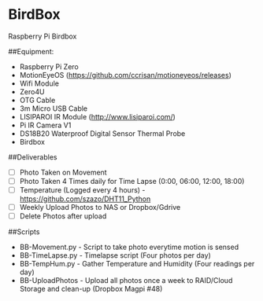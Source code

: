 # BirdBox
Raspberry Pi Birdbox  

##Equipment:  
* Raspberry Pi Zero  
* MotionEyeOS (https://github.com/ccrisan/motioneyeos/releases)  
* Wifi Module  
* Zero4U
* OTG Cable  
* 3m Micro USB Cable  
* LISIPAROI IR Module (http://www.lisiparoi.com/)  
* Pi IR Camera V1  
* DS18B20 Waterproof Digital Sensor Thermal Probe
* Birdbox

##Deliverables
- [ ] Photo Taken on Movement  
- [ ] Photo Taken 4 Times daily for Time Lapse (0:00, 06:00, 12:00, 18:00)  
- [ ] Temperature (Logged every 4 hours) - https://github.com/szazo/DHT11_Python  
- [ ] Weekly Upload Photos to NAS or Dropbox/Gdrive
- [ ] Delete Photos after upload

##Scripts  
* BB-Movement.py - Script to take photo everytime motion is sensed  
* BB-TimeLapse.py - Timelapse script (Four photos per day)  
* BB-TempHum.py  - Gather Temperature and Humidity (Four readings per day)  
* BB-UploadPhotos - Upload all photos once a week to RAID/Cloud Storage and clean-up (Dropbox Magpi #48)
